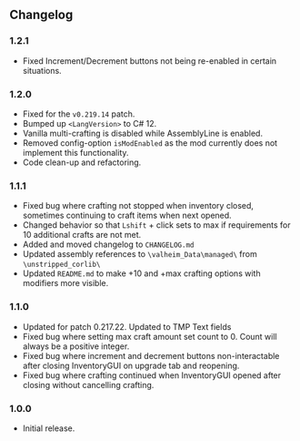 ## Changelog

### 1.2.1

  * Fixed Increment/Decrement buttons not being re-enabled in certain situations.

### 1.2.0

  * Fixed for the `v0.219.14` patch.
  * Bumped up `<LangVersion>` to C# 12.
  * Vanilla multi-crafting is disabled while AssemblyLine is enabled.
  * Removed config-option `isModEnabled` as the mod currently does not implement this functionality.
  * Code clean-up and refactoring.

### 1.1.1

  * Fixed bug where crafting not stopped when inventory closed, sometimes continuing to craft items when next opened.
  * Changed behavior so that `Lshift` + click sets to max if requirements for 10 additional crafts are not met.
  * Added and moved changelog to `CHANGELOG.md`
  * Updated assembly references to `\valheim_Data\managed\` from `\unstripped_corlib\`
  * Updated `README.md` to make +10 and +max crafting options with modifiers more visible.

### 1.1.0

  * Updated for patch 0.217.22. Updated to TMP Text fields
  * Fixed bug where setting max craft amount set count to 0. Count will always be a positive integer.
  * Fixed bug where increment and decrement buttons non-interactable after closing InventoryGUI on upgrade tab and
    reopening.
  * Fixed bug where crafting continued when InventoryGUI opened after closing without cancelling crafting.

### 1.0.0

  * Initial release.